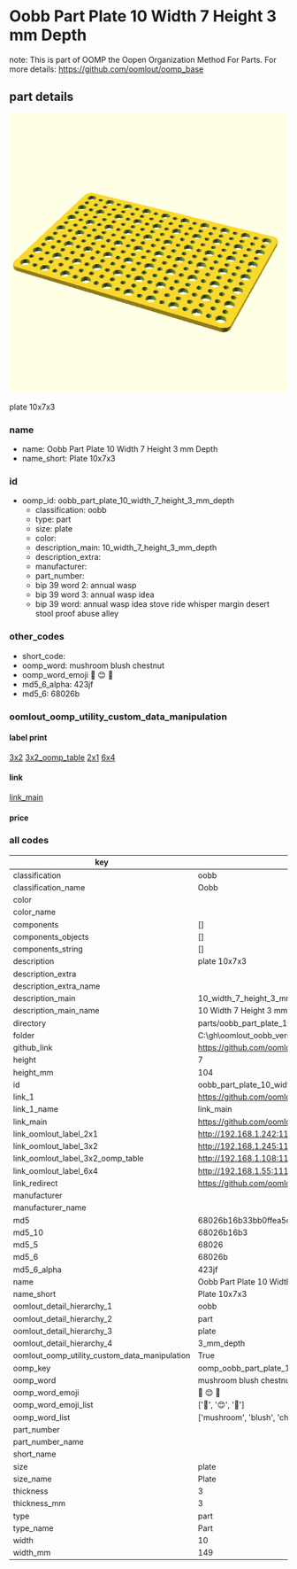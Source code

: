 # Oobb Part Plate 10 Width 7 Height 3 mm Depth  

note: This is part of OOMP the Oopen Organization Method For Parts. For more details: https://github.com/oomlout/oomp_base

##  part details
  

[![](3dpr.png)](3dpr.png)

plate 10x7x3



### name
* name: Oobb Part Plate 10 Width 7 Height 3 mm Depth
* name_short: Plate 10x7x3 
### id
* oomp_id: oobb_part_plate_10_width_7_height_3_mm_depth
  * classification: oobb
  * type: part
  * size: plate
  * color: 
  * description_main: 10_width_7_height_3_mm_depth
  * description_extra: 
  * manufacturer: 
  * part_number: 
  * bip 39 word 2: annual wasp
  * bip 39 word 3: annual wasp idea
  * bip 39 word: annual wasp idea stove ride whisper margin desert stool proof abuse alley

### other_codes
* short_code: 
* oomp_word: mushroom blush chestnut
* oomp_word_emoji :mushroom: :blush: :chestnut:
* md5_6_alpha: 423jf
* md5_6: 68026b






### oomlout_oomp_utility_custom_data_manipulation
#### label print
[3x2](http://192.168.1.245:1112/?label=oomp%20423jf)
[3x2_oomp_table](http://192.168.1.108:1112/?label=oomp%20423jf)
[2x1](http://192.168.1.242:1112/?label=oomp%20423jf)
[6x4](http://192.168.1.55:1112/?label=oomp%20423jf)    

#### link

[link_main](https://github.com/oomlout/oomlout_oobb_version_4_generated_parts/tree/main/navigation_oomp/oobb/part/plate/10_width_7_height_3_mm_depth/part)                              

#### price







### all codes 
| key | value |  
| --- | --- |  
| classification | oobb |  
| classification_name | Oobb |  
| color |  |  
| color_name |  |  
| components | [] |  
| components_objects | [] |  
| components_string | [] |  
| description | plate 10x7x3 |  
| description_extra |  |  
| description_extra_name |  |  
| description_main | 10_width_7_height_3_mm_depth |  
| description_main_name | 10 Width 7 Height 3 mm Depth |  
| directory | parts/oobb_part_plate_10_width_7_height_3_mm_depth |  
| folder | C:\gh\oomlout_oobb_version_4_generated_parts\parts\oobb_part_plate_10_width_7_height_3_mm_depth |  
| github_link | https://github.com/oomlout/oomlout_oomp_part_src/tree/main/parts/oobb_part_plate_10_width_7_height_3_mm_depth |  
| height | 7 |  
| height_mm | 104 |  
| id | oobb_part_plate_10_width_7_height_3_mm_depth |  
| link_1 | https://github.com/oomlout/oomlout_oobb_version_4_generated_parts/tree/main/navigation_oomp/oobb/part/plate/10_width_7_height_3_mm_depth/part |  
| link_1_name | link_main |  
| link_main | https://github.com/oomlout/oomlout_oobb_version_4_generated_parts/tree/main/navigation_oomp/oobb/part/plate/10_width_7_height_3_mm_depth/part |  
| link_oomlout_label_2x1 | http://192.168.1.242:1112/?label=oomp%20423jf |  
| link_oomlout_label_3x2 | http://192.168.1.245:1112/?label=oomp%20423jf |  
| link_oomlout_label_3x2_oomp_table | http://192.168.1.108:1112/?label=oomp%20423jf |  
| link_oomlout_label_6x4 | http://192.168.1.55:1112/?label=oomp%20423jf |  
| link_redirect | https://github.com/oomlout/oomlout_oobb_version_4_generated_parts/tree/main/parts/oobb_plate_10_07_03 |  
| manufacturer |  |  
| manufacturer_name |  |  
| md5 | 68026b16b33bb0ffea5cbd6ae0fde04b |  
| md5_10 | 68026b16b3 |  
| md5_5 | 68026 |  
| md5_6 | 68026b |  
| md5_6_alpha | 423jf |  
| name | Oobb Part Plate 10 Width 7 Height 3 mm Depth |  
| name_short | Plate 10x7x3  |  
| oomlout_detail_hierarchy_1 | oobb |  
| oomlout_detail_hierarchy_2 | part |  
| oomlout_detail_hierarchy_3 | plate |  
| oomlout_detail_hierarchy_4 | 3_mm_depth |  
| oomlout_oomp_utility_custom_data_manipulation | True |  
| oomp_key | oomp_oobb_part_plate_10_width_7_height_3_mm_depth |  
| oomp_word | mushroom blush chestnut |  
| oomp_word_emoji | :mushroom: :blush: :chestnut: |  
| oomp_word_emoji_list | [':mushroom:', ':blush:', ':chestnut:'] |  
| oomp_word_list | ['mushroom', 'blush', 'chestnut'] |  
| part_number |  |  
| part_number_name |  |  
| short_name |  |  
| size | plate |  
| size_name | Plate |  
| thickness | 3 |  
| thickness_mm | 3 |  
| type | part |  
| type_name | Part |  
| width | 10 |  
| width_mm | 149 |  
